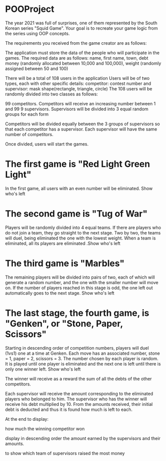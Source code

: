 # POOProject
The year 2021 was full of surprises, one of them represented by the South Korean series "Squid Game". Your goal is to recreate your game logic from the series using OOP concepts.

The requirements you received from the game creator are as follows:

The application must store the data of the people who will participate in the games. The required data are as follows: name, first name, town, debt money (randomly allocated between 10,000 and 100,000), weight (randomly assigned between 50 and 100)

There will be a total of 108 users in the application
Users will be of two types, each with other specific details: competitor: contest number and supervisor: mask shape(rectangle, triangle, circle)
The 108 users will be randomly divided into two classes as follows:

99 competitors. Competitors will receive an increasing number between 1 and 99
9 supervisors. Supervisors will be divided into 3 equal random groups for each form

Competitors will be divided equally between the 3 groups of supervisors so that each competitor has a supervisor. Each supervisor will have the same number of competitors.

Once divided, users will start the games.

# The first game is "Red Light Green Light"

In the first game, all users with an even number will be eliminated. Show who's left

# The second game is "Tug of War"

Players will be randomly divided into 4 equal teams. If there are players who do not join a team, they go straight to the next stage. Two by two, the teams will duel, being eliminated the one with the lowest weight. When a team is eliminated, all its players are eliminated .Show who's left
    
# The third game is "Marbles"

The remaining players will be divided into pairs of two, each of which will generate a random number, and the one with the smaller number will move on. If the number of players reached in this stage is odd, the one left out automatically goes to the next stage. Show who's left

# The last stage, the fourth game, is "Genken", or "Stone, Paper, Scissors"

Starting in descending order of competition numbers, players will duel (1vs1) one at a time at Genken. Each move has an associated number, stone = 1, paper = 2, scissors = 3. The number chosen by each player is random. It is played until one player is eliminated and the next one is left until there is only one winner left. Show who's left

The winner will receive as a reward the sum of all the debts of the other competitors.

Each supervisor will receive the amount corresponding to the eliminated players who belonged to him. The supervisor who has the winner will receive his debt multiplied by 10. From the amounts received, their initial debt is deducted and thus it is found how much is left to each.

At the end to display:

how much the winning competitor won

display in descending order the amount earned by the supervisors and their amounts.

to show which team of supervisors raised the most money
